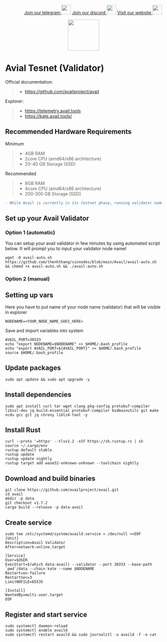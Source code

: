 <p style="font-size:14px" align="right">
<a href="https://t.me/vinnodes" target="_blank">Join our telegram <img src="https://user-images.githubusercontent.com/50621007/183283867-56b4d69f-bc6e-4939-b00a-72aa019d1aea.png" width="30"/></a>
<a href="https://discord.gg/dvNSrwyU" target="_blank">Join our discord <img src="https://user-images.githubusercontent.com/50621007/176236430-53b0f4de-41ff-41f7-92a1-4233890a90c8.png" width="30"/></a>
<a href="https://radió.com/" target="_blank">Visit our website <img src="https://github.com/thenhthang/vinnodes/blob/main/content/logo.jpg?raw=true" width="30"/></a>
</p>
<p align="center">
  <img height="100" height="auto" src="https://github.com/thenhthang/vinnodes/blob/main/content/avail.png?raw=true">
</p>

# Avial Tesnet (Validator)

Official documentation:
>- https://github.com/availproject/avail

Explorer:
>- https://telemetry.avail.tools
>- https://kate.avail.tools/

## Recommended Hardware Requirements 
Minimum
>- 4GB RAM
>- 2core CPU (amd64/x86 architecture)
>- 20-40 GB Storage (SSD)

Recommended
>- 8GB RAM
>- 4core CPU (amd64/x86 architecture)
>- 200-300 GB Storage (SSD)
```diff
- While Avail is currently in its testnet phase, running validator nodes requires significant system administration expertise.
```
## Set up your Avail Validator
### Option 1 (automatic)
You can setup your avail validator in few minutes by using automated script below. It will prompt you to input your validator node name!
```
wget -O avail-auto.sh https://github.com/thenhthang/vinnodes/blob/main/Avail/avail-auto.sh && chmod +x avail-auto.sh && ./avail-auto.sh
```

### Option 2 (manual)
## Setting up vars
Here you have to put name of your node name (validator) that will be visible in explorer
```
NODENAME=<YOUR_NODE_NAME_GOES_HERE>
```
Save and import variables into system
```
AVAIL_PORT=30333
echo "export NODENAME=$NODENAME" >> $HOME/.bash_profile
echo "export AVAIL_PORT=${AVAIL_PORT}" >> $HOME/.bash_profile
source $HOME/.bash_profile
```
## Update packages
```
sudo apt update && sudo apt upgrade -y
```
## Install dependencies
```
sudo apt install curl tar wget clang pkg-config protobuf-compiler libssl-dev jq build-essential protobuf-compiler bsdmainutils git make ncdu gcc git jq chrony liblz4-tool -y
```
## Install Rust
```
curl --proto '=https' --tlsv1.2 -sSf https://sh.rustup.rs | sh
source ~/.cargo/env
rustup default stable
rustup update
rustup update nightly
rustup target add wasm32-unknown-unknown --toolchain nightly
```
## Download and build binaries
```
git clone https://github.com/availproject/avail.git
cd avail
mkdir -p data
git checkout v1.7.2
cargo build --release -p data-avail
```
## Create service
```
sudo tee /etc/systemd/system/availd.service > /dev/null <<EOF
[Unit]
Description=Avail Validator
After=network-online.target

[Service]
User=$USER
ExecStart=$(which data-avail) --validator --port 30333 --base-path `pwd`/data --chain kate --name $NODENAME
Restart=on-failure
RestartSec=3
LimitNOFILE=65535

[Install]
WantedBy=multi-user.target
EOF
```
## Register and start service
```
sudo systemctl daemon-reload
sudo systemctl enable availd
sudo systemctl restart availd && sudo journalctl -u availd -f -o cat
```